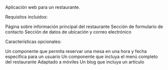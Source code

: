 Aplicación web para un restaurante.

Requisitos incluidos:

Página sobre información principal del restaurante
Sección de formulario de contacto
Sección de datos de ubicación y correo electrónico

Características opcionales:

Un componente que permita reservar una mesa en una hora y fecha específica para un usuario
Un componente que incluya el menú completo del restaurante
Adaptado a móviles
Un blog que incluya un artículo
